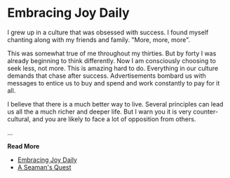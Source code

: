 # Embracing Joy Daily

I grew up in a culture that was obsessed with success.  I found myself chanting along with my friends and family. "More, more, more".

This was somewhat true of me throughout my thirties.  But by forty I was already beginning to think differently.  Now I am consciously choosing to seek less, not more. This is amazing hard to do. Everything in our culture demands that chase after success. Advertisements bombard us with messages to entice us to buy and spend and work constantly to pay for it all.

I believe that there is a much better way to live. Several principles can lead us all the a much richer and deeper life. But I warn you it is very counter-cultural, and you are likely to face a lot of opposition from others.

...

**Read More**

* [Embracing Joy Daily](https://seamansguide.com/book/quest/Enjoy.md)
* [A Seaman's Quest](https://seamansguide.com/book/quest)

